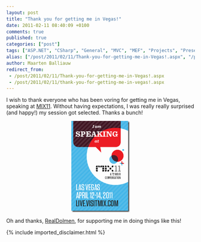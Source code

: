 ```yaml
---
layout: post
title: "Thank you for getting me in Vegas!"
date: 2011-02-11 08:40:09 +0100
comments: true
published: true
categories: ["post"]
tags: ["ASP.NET", "CSharp", "General", "MVC", "MEF", "Projects", "Presentations"]
alias: ["/post/2011/02/11/Thank-you-for-getting-me-in-Vegas!.aspx", "/post/2011/02/11/thank-you-for-getting-me-in-vegas!.aspx"]
author: Maarten Balliauw
redirect_from:
 - /post/2011/02/11/Thank-you-for-getting-me-in-Vegas!.aspx
 - /post/2011/02/11/thank-you-for-getting-me-in-vegas!.aspx
---
```

<p>I wish to thank everyone who has been voring for getting me in Vegas, speaking at <a href="http://live.visitmix.com/" target="_blank">MIX11</a>. Without having expectations, I was really really surprised (and happy!) my session got selected. Thanks a bunch!</p>  <p><a href="/images/MIX11_BB_I'mSpeakingAt_2.gif"><img style="background-image: none; border-bottom: 0px; border-left: 0px; padding-left: 0px; padding-right: 0px; display: block; float: none; margin-left: auto; border-top: 0px; margin-right: auto; border-right: 0px; padding-top: 0px" title="MIX11_BB_I&#39;mSpeakingAt_2" border="0" alt="MIX11_BB_I&#39;mSpeakingAt_2" src="/images/MIX11_BB_I'mSpeakingAt_2_thumb.gif" width="156" height="244" /></a></p>  <p>Oh and thanks, <a href="http://www.realdolmen.com" target="_blank">RealDolmen</a>, for supporting me in doing things like this!</p>

{% include imported_disclaimer.html %}

